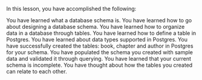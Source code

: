 In this lesson, you have accomplished the following:

You have learned what a database schema is.
You have learned how to go about designing a database schema.
You have learned how to organize data in a database through tables.
You have learned how to define a table in Postgres.
You have learned about data types supported in Postgres.
You have successfully created the tables: book, chapter and author in Postgres for your schema.
You have populated the schema you created with sample data and validated it through querying.
You have learned that your current schema is incomplete.
You have thought about how the tables you created can relate to each other.
